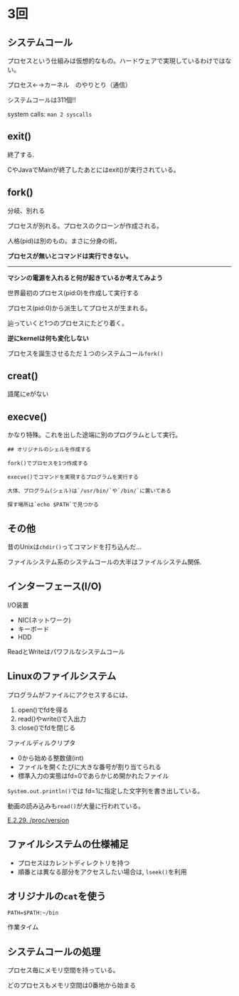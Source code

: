 # 3回

## システムコール

プロセスという仕組みは仮想的なもの。ハードウェアで実現しているわけではない。

プロセス←→カーネル　のやりとり（通信）

システムコールは311個!!

system calls: `man 2 syscalls`

## exit()

終了する.

CやJavaでMainが終了したあとにはexit()が実行されている。

## fork()

分岐、別れる

プロセスが別れる。プロセスのクローンが作成される。

人格(pid)は別のもの。まさに分身の術。

**プロセスが無いとコマンドは実行できない。**

---

**マシンの電源を入れると何が起きているか考えてみよう**

世界最初のプロセス(pid:0)を作成して実行する

プロセス(pid:0)から派生してプロセスが生まれる。

辿っていくと1つのプロセスにたどり着く。

**逆にkernelは何も変化しない**

プロセスを誕生させるただ１つのシステムコール`fork()`

## creat()

語尾にeがない

## execve()

かなり特殊。これを出した途端に別のプログラムとして実行。

    ## オリジナルのシェルを作成する

    fork()でプロセスを1つ作成する

    execve()でコマンドを実現するプログラムを実行する

    大体、プログラム(シェル)は`/usr/bin/`や`/bin/`に置いてある

    探す場所は`echo $PATH`で見つかる

## その他

昔のUnixは`chdir()`ってコマンドを打ち込んだ...

ファイルシステム系のシステムコールの大半はファイルシステム関係.

## インターフェース(I/O)

I/O装置

- NIC(ネットワーク)
- キーボード
- HDD

ReadとWriteはパワフルなシステムコール

## Linuxのファイルシステム

プログラムがファイルにアクセスするには、

1. open()でfdを得る
2. read()やwrite()で入出力
3. close()でfdを閉じる

ファイルディルクリプタ

- 0から始める整数値(int)
- ファイルを開くたびに大きな番号が割り当てられる
- 標準入力の実態はfd=0であらかじめ開かれたファイル

`System.out.println()`では fd=1に指定した文字列を書き出している。

動画の読み込みも`read()`が大量に行われている。

[E.2.29. /proc/version](https://access.redhat.com/documentation/ja-JP/Red_Hat_Enterprise_Linux/6/html/Deployment_Guide/s2-proc-version.html)

## ファイルシステムの仕様補足

- プロセスはカレントディレクトリを持つ
- 順番とは異なる部分をアクセスしたい場合は, `lseek()`を利用

## オリジナルの`cat`を使う

`PATH=$PATH:~/bin`

作業タイム

## システムコールの処理

プロセス毎にメモリ空間を持っている。

どのプロセスもメモリ空間は0番地から始まる
